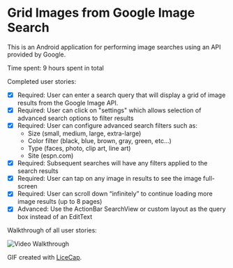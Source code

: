 # Grid Images from Google Image Search

This is an Android application for performing image searches using an API provided by Google.

Time spent: 9 hours spent in total

Completed user stories:

 * [x] Required: User can enter a search query that will display a grid of image results from the Google Image API.
 * [x] Required: User can click on "settings" which allows selection of advanced search options to filter results
 * [x] Required: User can configure advanced search filters such as:
     * Size (small, medium, large, extra-large)
     * Color filter (black, blue, brown, gray, green, etc...)
     * Type (faces, photo, clip art, line art)
     * Site (espn.com)
 * [x] Required: Subsequent searches will have any filters applied to the search results
 * [x] Required: User can tap on any image in results to see the image full-screen
 * [x] Required: User can scroll down “infinitely” to continue loading more image results (up to 8 pages)
 * [x] Advanced: Use the ActionBar SearchView or custom layout as the query box instead of an EditText
 
Walkthrough of all user stories:

![Video Walkthrough](anim_image_search.gif)

GIF created with [LiceCap](http://www.cockos.com/licecap/).
